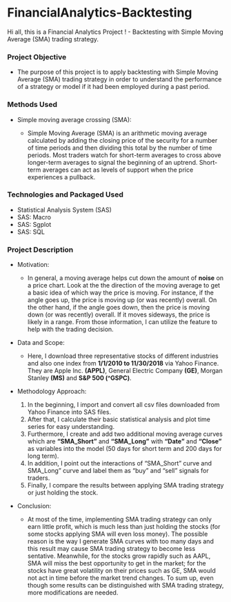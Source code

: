 # FinancialAnalytics-Backtesting
Hi all, this is a Financial Analytics Project ! - Backtesting with Simple Moving Average (SMA) trading strategy.


### Project Objective

* The purpose of this project is to apply backtesting with Simple Moving Average (SMA) trading strategy in order to understand  the performance of a strategy or model if it had been employed during a past period. 


### Methods Used

* Simple moving average crossing (SMA):

  -  Simple Moving Average (SMA) is an arithmetic moving average calculated by adding the closing price of the security for a number of time periods and then dividing this total by the number of time periods. Most traders watch for short-term averages to cross above longer-term averages to signal the beginning of an uptrend. Short-term averages can act as levels of support when the price experiences a pullback.


### Technologies and Packaged Used

* Statistical Analysis System (SAS)
* SAS: Macro
* SAS: Sgplot
* SAS: SQL

### Project Description

* Motivation:
  - In general, a moving average helps cut down the amount of **noise** on a price chart. Look at the the direction of the moving average to get a basic idea of which way the price is moving. For instance, if the angle goes up, the price is moving up (or was recently) overall. On the other hand, if the angle goes down, then the price is moving down (or was recently) overall. If it moves sideways, the price is likely in a range. From those information, I can utilize the feature to help with the trading decision.
  
* Data and Scope:
  - Here, I download three representative stocks of different industries and also one index from **1/1/2010 to 11/30/2018** via Yahoo Finance. They are Apple Inc. **(APPL)**, General Electric Company **(GE)**, Morgan Stanley **(MS)** and **S&P 500 (^GSPC)**. 

* Methodology Approach:
  1. In the beginning, I import and convert all csv files downloaded from Yahoo Finance into SAS files. 
  2. After that, I calculate their basic statistical analysis and plot time series for easy understanding.
  3. Furthermore, I create and add two additional moving average curves which are **“SMA_Short”** and **“SMA_Long”** with **“Date”** and **“Close”** as variables into the model (50 days for short term and 200 days for long term).
  4. In addition, I point out the interactions of “SMA_Short” curve and SMA_Long” curve and label them as “buy” and “sell” signals for traders.
  5. Finally, I compare the results between applying SMA trading strategy or just holding the stock.

* Conclusion:
  - At most of the time, implementing SMA trading strategy can only earn little profit, which is much less than just holding the stocks (for some stocks applying SMA will even loss money). The possible reason is the way I generate SMA curves with too many days and this result may cause SMA trading strategy to become less sentative. Meanwhile, for the stocks grow rapidly such as AAPL, SMA will miss the best opportunity to get in the market; for the stocks have great volatility on their prices such as GE, SMA would not act in time before the market trend changes. To sum up, even though some results can be distinguished with  SMA trading strategy, more modifications are needed.






